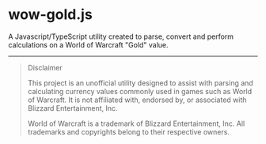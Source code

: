 # wow-gold.js
A Javascript/TypeScript utility created to parse, convert and perform calculations on a World of Warcraft "Gold" value.






---



> Disclaimer
>
> This project is an unofficial utility designed to assist with parsing and calculating currency values commonly used in games such as World of Warcraft.
It is not affiliated with, endorsed by, or associated with Blizzard Entertainment, Inc.
>
> World of Warcraft is a trademark of Blizzard Entertainment, Inc. All trademarks and copyrights belong to their respective owners.